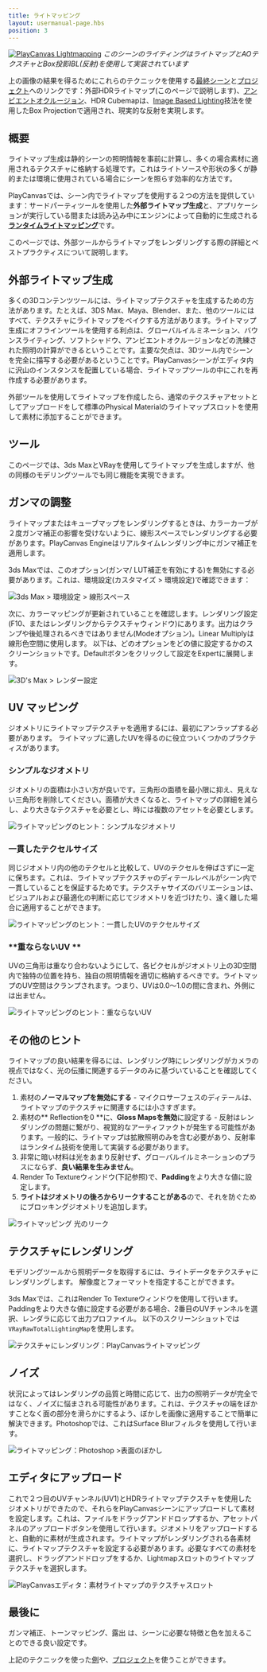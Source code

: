 ```yaml
---
title: ライトマッピング
layout: usermanual-page.hbs
position: 3
---
```


[![PlayCanvas Lightmapping][1]][13]
*このシーンのライティングはライトマップとAOテクスチャとBox投影IBL(反射)を使用して実装されています*

上の画像の結果を得るためにこれらのテクニックを使用する[最終シーン][13]と[プロジェクト][14]へのリンクです：外部HDRライトマップ(このページで説明します)、[アンビエントオクルージョン][12]、HDR Cubemapは、[Image Based Lighting][11]技法を使用したBox Projectionで適用され、現実的な反射を実現します。

## 概要

ライトマップ生成は静的シーンの照明情報を事前に計算し、多くの場合素材に適用されるテクスチャに格納する処理です。これはライトソースや形状の多くが静的または環境に使用されている場合にシーンを照らす効率的な方法です。 

PlayCanvasでは、シーン内でライトマップを使用する２つの方法を提供しています：サードパーティツールを使用した**外部ライトマップ生成**と、アプリケーションが実行している間または読み込み中にエンジンによって自動的に生成される[**ランタイムライトマッピング**][0]です。

このページでは、外部ツールからライトマップをレンダリングする際の詳細とベストプラクティスについて説明します。

## 外部ライトマップ生成

多くの3Dコンテンツツールには、ライトマップテクスチャを生成するための方法があります。たとえば、3DS Max、Maya、Blender、また、他のツールにはすべて、テクスチャにライトマップをベイクする方法があります。ライトマップ生成にオフラインツールを使用する利点は、グローバルイルミネーション、バウンスライティング、ソフトシャドウ、アンビエントオクルージョンなどの洗練された照明の計算ができるということです。主要な欠点は、3Dツール内でシーンを完全に描写する必要があるということです。PlayCanvasシーンがエディタ内に沢山のインスタンスを配置している場合、ライトマップツールの中にこれを再作成する必要があります。 

外部ツールを使用してライトマップを作成したら、通常のテクスチャアセットとしてアップロードをして標準のPhysical Materialのライトマップスロットを使用して素材に添加することができます。 

## ツール

このページでは、3ds MaxとVRayを使用してライトマップを生成しますが、他の同様のモデリングツールでも同じ機能を実現できます。

## ガンマの調整

ライトマップまたはキューブマップをレンダリングするときは、カラーカーブが２度ガンマ補正の影響を受けないように、線形スペースでレンダリングする必要があります。PlayCanvas Engineはリアルタイムレンダリング中にガンマ補正を適用します。

3ds Maxでは、このオプション(ガンマ/ LUT補正を有効にする)を無効にする必要があります。これは、環境設定(カスタマイズ > 環境設定)で確認できます：

![3ds Max > 環境設定 > 線形スペース][2]

次に、カラーマッピングが更新されていることを確認します。レンダリング設定(F10、またはレンダリングからテクスチャウィンドウ)にあります。出力はクランプや後処理されるべきではありません(Modeオプション)。Linear Multiplyは線形色空間に使用します。
以下は、どのオプションをどの値に設定するかのスクリーンショットです。Defaultボタンをクリックして設定をExpertに展開します。

![3D's Max > レンダー設定][3]

## UV マッピング

ジオメトリにライトマップテクスチャを適用するには、最初にアンラップする必要があります。 ライトマップに適したUVを得るのに役立ついくつかのプラクティスがあります。

### **シンプルなジオメトリ**

ジオメトリの面積は小さい方が良いです。三角形の面積を最小限に抑え、見えない三角形を削除してください。面積が大きくなると、ライトマップの詳細を減らし、より大きなテクスチャを必要とし、時には複数のアセットを必要とします。

![ライトマッピングのヒント：シンプルなジオメトリ][4]

### **一貫したテクセルサイズ**

同じジオメトリ内の他のテクセルと比較して、UVのテクセルを伸ばさずに一定に保ちます。これは、ライトマップテクスチャのディテールレベルがシーン内で一貫していることを保証するためです。テクスチャサイズのバリエーションは、ビジュアルおよび最適化の判断に応じてジオメトリを近づけたり、遠く離した場合に適用することができます。

![ライトマッピングのヒント：一貫したUVのテクセルサイズ][5]

### **重ならないUV **

UVの三角形は重なり合わないようにして、各ピクセルがジオメトリ上の3D空間内で独特の位置を持ち、独自の照明情報を適切に格納するべきです。ライトマップのUV空間はクランプされます。つまり、UVは0.0〜1.0の間に含まれ、外側には出ません。

![ライトマッピングのヒント：重ならないUV][6]

## その他のヒント

ライトマップの良い結果を得るには、レンダリング時にレンダリングがカメラの視点ではなく、光の伝播に関連するデータのみに基づいていることを確認してください。

1. 素材の**ノーマルマップを無効にする** - マイクロサーフェスのディテールは、ライトマップのテクスチャに関連するには小さすぎます。
2. 素材の** Reflectionを0 **に、**Gloss Mapsを無効**に設定する - 反射はレンダリングの問題に繋がり、視覚的なアーティファクトが発生する可能性があります。一般的に、ライトマップは拡散照明のみを含む必要があり、反射率はランタイム技術を使用して実装する必要があります。
4. 非常に暗い材料は光をあまり反射せず、グローバルイルミネーションのプラスにならず、**良い結果を生みません**。
5. Render To Textureウィンドウ(下記参照)で、**Padding**をより大きな値に設定します。
6. **ライトはジオメトリの後ろからリークすることがある**ので、それを防ぐためにブロッキングジオメトリを追加します。

![ライトマッピング 光のリーク][8]

## テクスチャにレンダリング

モデリングツールから照明データを取得するには、ライトデータをテクスチャにレンダリングします。 解像度とフォーマットを指定することができます。

3ds Maxでは、これはRender To Textureウィンドウを使用して行います。Paddingをより大きな値に設定する必要がある場合、2番目のUVチャンネルを選択、レンダラに応じて出力プロファイル。 以下のスクリーンショットでは`VRayRawTotalLightingMap`を使用します。

![テクスチャにレンダリング：PlayCanvasライトマッピング][7]

## ノイズ

状況によってはレンダリングの品質と時間に応じて、出力の照明データが完全ではなく、ノイズに悩まされる可能性があります。これは、テクスチャの端をぼかすことなく面の部分を滑らかにするよう、ぼかしを画像に適用することで簡単に解決できます。Photoshopでは、これはSurface Blurフィルタを使用して行います。

![ライトマッピング：Photoshop >表面のぼかし][9]

## エディタにアップロード

これで２つ目のUVチャンネル(UV1)とHDRライトマップテクスチャを使用したジオメトリができたので、それらをPlayCanvasシーンにアップロードして素材を設定します。これは、ファイルをドラッグアンドドロップするか、アセットパネルのアップロードボタンを使用して行います。ジオメトリをアップロードすると、自動的に素材が生成されます。ライトマップがレンダリングされる各素材に、ライトマップテクスチャを設定する必要があります。必要なすべての素材を選択し、ドラッグアンドドロップをするか、Lightmapスロットのライトマップテクスチャを選択します。

![PlayCanvasエディタ：素材ライトマップのテクスチャスロット][10]

## 最後に

ガンマ補正、トーンマッピング、露出 は、シーンに必要な特徴と色を加えることのできる良い設定です。

上記のテクニックを使った[例][13]や、[プロジェクト][14]を使うことができます。

[0]: /user-manual/graphics/lighting/runtime-lightmaps/
[1]: /images/user-manual/graphics/lighting/lightmapping/playcanvas-lightmapping-scene.jpg
[2]: /images/user-manual/graphics/lighting/lightmapping/3ds-max-preferences.png
[3]: /images/user-manual/graphics/lighting/lightmapping/3ds-max-render-settings-color-mapping.png
[4]: /images/user-manual/graphics/lighting/lightmapping/uv-geometry.jpg
[5]: /images/user-manual/graphics/lighting/lightmapping/uv-consistency.jpg
[6]: /images/user-manual/graphics/lighting/lightmapping/uv-overlapping.jpg
[7]: /images/user-manual/graphics/lighting/lightmapping/3ds-max-render-to-texture-window.png
[8]: /images/user-manual/graphics/lighting/lightmapping/lightmapping-light-leak.jpg
[9]: /images/user-manual/graphics/lighting/lightmapping/lightmapping-surface-blur.jpg
[10]: /images/user-manual/graphics/lighting/lightmapping/lightmapping-material-slot.png
[11]: /user-manual/graphics/physical-rendering/image-based-lighting/
[12]: /user-manual/graphics/lighting/ambient-occlusion/
[13]: https://playcanv.as/p/zdkARz26/
[14]: https://playcanvas.com/project/446587/overview/archviz-example
